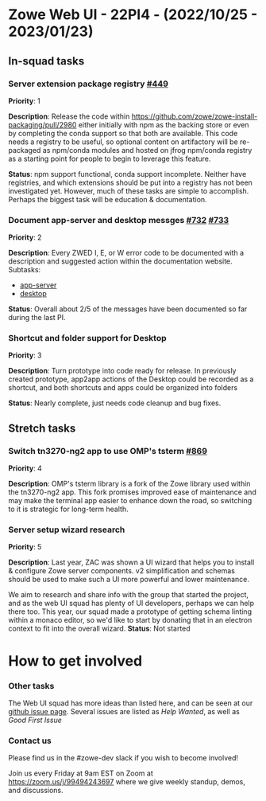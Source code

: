 # Zowe Web UI - 22PI4 - (2022/10/25 - 2023/01/23)

## In-squad tasks

### Server extension package registry [#449](https://github.com/zowe/zlux/issues/449)
**Priority**: 1

**Description**: Release the code within https://github.com/zowe/zowe-install-packaging/pull/2980 either initially with npm as the backing store or even by completing the conda support so that both are available. This code needs a registry to be useful, so optional content on artifactory will be re-packaged as npm/conda modules and hosted on jfrog npm/conda registry as a starting point for people to begin to leverage this feature.

**Status**: npm support functional, conda support incomplete. Neither have registries, and which extensions should be put into a registry has not been investigated yet. However, much of these tasks are simple to accomplish. Perhaps the biggest task will be education & documentation.

### Document app-server and desktop messges [#732](https://github.com/zowe/zlux/issues/732) [#733](https://github.com/zowe/zlux/issues/733)
**Priority**: 2

**Description**: Every ZWED I, E, or W error code to be documented with a description and suggested action within the documentation website.
Subtasks:
* [app-server](https://github.com/zowe/zlux/issues/732)
* [desktop](https://github.com/zowe/zlux/issues/733)

**Status**: Overall about 2/5 of the messages have been documented so far during the last PI.


### Shortcut and folder support for Desktop
**Priority**: 3

**Description**: Turn prototype into code ready for release. In previously created prototype, app2app actions of the Desktop could be recorded as a shortcut, and both shortcuts and apps could be organized into folders

**Status**: Nearly complete, just needs code cleanup and bug fixes.


## Stretch tasks


### Switch tn3270-ng2 app to use OMP's tsterm [#869](https://github.com/zowe/zlux/issues/869)
**Priority**: 4

**Description**: OMP's tsterm library is a fork of the Zowe library used within the tn3270-ng2 app. This fork promises improved ease of maintenance and may make the terminal app easier to enhance down the road, so switching to it is strategic for long-term health.


### Server setup wizard research
**Priority**: 5

**Description**: Last year, ZAC was shown a UI wizard that helps you to install & configure Zowe server components. v2 simplification and schemas should be used to make such a UI more powerful and lower maintenance.

We aim to research and share info with the group that started the project, and as the web UI squad has plenty of UI developers, perhaps we can help there too.
This year, our squad made a prototype of getting schema linting within a monaco editor, so we'd like to start by donating that in an electron context to fit into the overall wizard.
**Status**: Not started


# How to get involved
### Other tasks
The Web UI squad has more ideas than listed here, and can be seen at our [github issue page](github.com/zowe/zlux/issues). Several issues are listed as *Help Wanted*, as well as *Good First Issue*

### Contact us
Please find us in the #zowe-dev slack if you wish to become involved!

Join us every Friday at 9am EST on Zoom at https://zoom.us/j/99494243697 where we give weekly standup, demos, and discussions.
